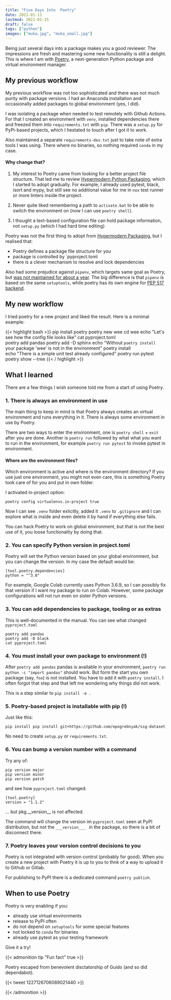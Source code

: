 ```yaml
---
title: "Five Days Into  Poetry"
date: 2021-01-11
lastmod: 2021-01-15
draft: false
tags: ["python"]
images: ["muka.jpg", "muka_small.jpg"]
---
```


Being just several days into a package makes you a good reviewer. The impressions are fresh and mastering some new functionality is still a delight. This is where I am with [Poetry](https://python-poetry.org/), a next-generation Python package and virtual environment manager.

<!--more-->

## My previous workflow

My previous workflow was not too sophisticated and there was not much purity with package versions.
I had an Anaconda installation and occasionally added packages to global environment (yes, I did). 

I was isolating a package when needed to test remotely with Github Actions. For that I created an environment with `venv`, installed dependencies there and freezed them 
into `requirements.txt` with `pip`. There was a `setup.py` for PyPi-based projects, which I hestated to touch after I got it to work. 

Also maintained a separate `requirements-dev.txt` just to take note of extra tools I was using. There where no binaries, so nothing required `conda` in my case.

#### Why change that?

1. My interest to Poetry came from looking for a better project file structure. That led me to review [Hypermodern Python Packaging][hpp], which I started to adopt gradually. For example, I already used pytest, black, isort and mypy, but still see no additional value for me in `nox` test runner or more linters inside the project. 

[hpp]: https://cjolowicz.github.io/posts/hypermodern-python-01-setup/

2. Never quite liked remembering a path to `activate.bat` to be able to switch the environment on (now I can use `poetry shell`).

3. I thought a text-based configuration file can hold package information, not `setup.py` (which I had hard time editing) 

Poetry was not the first thing to adopt from [Hypermodern Packaging][hpp], but I realised that:

- Poetry defines a package file structure for you 
- package is controlled by `pyproject.toml
- there is a clever mechanism to resolve and lock dependencies

Also had some prejudice against `pipenv`, which targets same goal as Poetry, but [was not maintained for about a year](https://www.reddit.com/r/Python/comments/aox5ah/moving_away_from_pipenv). The big difference is that `pipenv` is based on the same `setuptools`, while poetry has its own engine for [PEP 517 backend](https://github.com/python-poetry/poetry-core).


## My new workflow

I tried poetry for a new project and liked the result. Here is a minimal example:

{{< highlight bash >}}
pip install poetry 
poetry new wee 
cd wee
echo "Let's see how the config file looks like"
cat pyproject.toml      
poetry add pandas
poetry add -D sphinx 
echo "Without `poetry install` your package 'wee' is not in the environment"
poetry install         
echo "There is a simple unit test already configured"
poetry run pytest       
poetry show --tree
{{< / highlight >}}

## What I learned

There are a few things I wish someone told me from a start of using Poetry.

### 1. There is always an environment in use

The main thing to keep in mind is that Poetry always creates an virtual environment and runs everything in it. There is always some environment in use by Poetry. 

There are two ways to enter the environment, one is `poetry shell` + `exit`
after you are done. Another is `poetry run` followed by what 
what you want to run in the environment, for example `poetry run pytest`
to invoke pytest in environment.

#### Where are the environment files?

Which environment is active and where is the environment directory?
If you use just one environment, you might not even care, this is something 
Poetry took care of for you and put in own folder. 

I activated in-project option:

```
poetry config virtualenvs.in-project true
```

Now I can see `.venv` folder exlicitly, added it `.venv` to `.gitignore` and I can explore what is inside and even delete it by hand if everything else fails.

You can hack Poetry to work on global environment, but that is not the best use of it,
you loose functionality by doing that. 

### 2. You can specify Python version in project.toml

Poetry will set the Python version based on your global environment,
but you can change the version. In my case the default would be:

```
[tool.poetry.dependencies]
python = "^3.8"
```
For example, Google Colab currently uses Python 3.6.9, so I can 
possibly fix that version if I want my package to run on Colab.
However, some package configurations will not run even on sister 
Python versions.

### 3. You can add dependencies to package, tooling or as extras

This is well-documented in the manual. You can see what changed
`pyproject.toml`

```
poetry add pandas
poetry add -D black
cat pyproject.toml
```

### 4. You must install your own package to environment (!)

After `poetry add pandas` pandas is available in your 
environment, `poetry run python -c "import pandas"` 
should work. But form the start you own package 
(say, `foo`) is not installed. You have to add 
it with `poetry install`. I often forgot that step and 
that left me wondering why things did not work. 

This is a step similar to `pip install -e .`

### 5. Poetry-based project is installable with pip (!)

Just like this:

```
pip install pip install git+https://github.com/epogrebnyak/ssg-dataset
```

No need to create `setup.py` or `requirements.txt`.

### 6. You can bump a version number with a command 

Try any of:

```
pip version major
pip version minor 
pip version patch
```

and see how `pyproject.toml` changed:

```
[tool.poetry]
version = "1.1.2"
```

... but pkg.\_\_version\_\_ is not affected. 

The command will change the version im `pyproject.toml` seen at PyPI distribution, but not the `___version___ ` in the package, so there is a bit of disconnect there.


### 7. Poetry leaves your version control decisions to you

Poetry is not integrated with version control (probably for good).
When you create a new project with Poetry it is up to you
to thnk of a way to upload it to Github or Gitlab.

For publishing to PyPI there is a dedicated command
`poetry publish`. 

<!--
### Some bumps noticed

- Building a tree sometimes takes over 100 seconds, even on some seemingly simple package addition.
- Poetry `env` command has strange help in CLI which is better explained in the docs.
- I had lock into fix a specific virtualenv version to make Poetry work on Windows, but it is fixed now in new virtualenv release.
-->

## When to use Poetry

Poetry is very enabling if you:

- already use virtual environments 
- release to PyPI often
- do not depend on `setuptools` for some special features 
- not locked to `conda` for binaries
- already use pytest as your testing framework

Give it a try!

{{< admonition tip "Fun fact" true >}}

Poetry escaped from benevolent disctatorship of Guido
(and so did dependabot). 

{{< tweet 1227126706089021440 >}}

{{< /admonition >}}

<!-- https://xkcd.com/1987/ -->